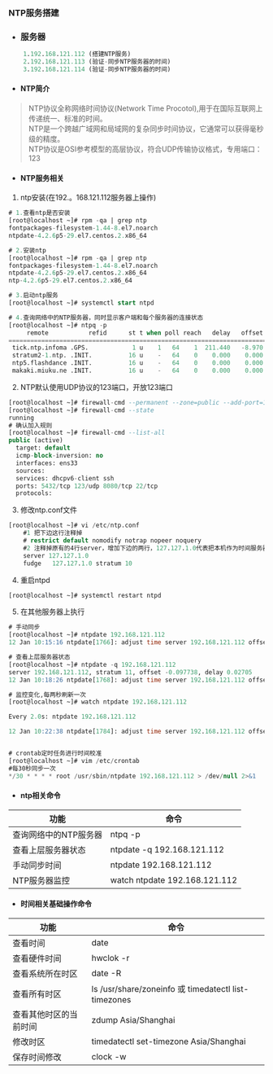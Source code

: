 ### NTP服务搭建


- ### 服务器
```sql
    1.192.168.121.112 (搭建NTP服务)
    2.192.168.121.113 (验证-同步NTP服务器的时间)
    3.192.168.121.114 (验证-同步NTP服务器的时间)
```

- #### NTP简介
>NTP协议全称网络时间协议(Network Time Procotol),用于在国际互联网上传递统一、标准的时间。  
NTP是一个跨越广域网和局域网的复杂同步时间协议，它通常可以获得毫秒级的精度。  
NTP协议是OSI参考模型的高层协议，符合UDP传输协议格式，专用端口：123

- #### NTP服务相关
1. ntp安装(在192.。168.121.112服务器上操作)
```sql
# 1.查看ntp是否安装
[root@localhost ~]# rpm -qa | grep ntp
fontpackages-filesystem-1.44-8.el7.noarch
ntpdate-4.2.6p5-29.el7.centos.2.x86_64

# 2.安装ntp
[root@localhost ~]# rpm -qa | grep ntp
fontpackages-filesystem-1.44-8.el7.noarch
ntpdate-4.2.6p5-29.el7.centos.2.x86_64
ntp-4.2.6p5-29.el7.centos.2.x86_64

# 3.启动ntp服务
[root@localhost ~]# systemctl start ntpd

# 4.查询网络中的NTP服务器，同时显示客户端和每个服务器的连接状态
[root@localhost ~]# ntpq -p
     remote           refid      st t when poll reach   delay   offset  jitter
==============================================================================
 tick.ntp.infoma .GPS.            1 u    1   64    1  211.440   -8.970   0.125
 stratum2-1.ntp. .INIT.          16 u    -   64    0    0.000    0.000   0.000
 ntp5.flashdance .INIT.          16 u    -   64    0    0.000    0.000   0.000
 makaki.miuku.ne .INIT.          16 u    -   64    0    0.000    0.000   0.000

```
2. NTP默认使用UDP协议的123端口，开放123端口
```sql
[root@localhost ~]# firewall-cmd --permanent --zone=public --add-port=123/udp
[root@localhost ~]# firewall-cmd --state
running
# 确认加入规则
[root@localhost ~]# firewall-cmd --list-all
public (active)
  target: default
  icmp-block-inversion: no
  interfaces: ens33
  sources: 
  services: dhcpv6-client ssh
  ports: 5432/tcp 123/udp 8080/tcp 22/tcp
  protocols:
```
3. 修改ntp.conf文件
```sql
[root@localhost ~]# vi /etc/ntp.conf
    #1 把下边这行注释掉
    # restrict default nomodify notrap nopeer noquery
    #2 注释掉原有的4行server，增加下边的两行，127.127.1.0代表把本机作为时间服务器
    server 127.127.1.0
    fudge   127.127.1.0 stratum 10
```
4. 重启ntpd
```sql
[root@localhost ~]# systemctl restart ntpd
```

5. 在其他服务器上执行
```sql
# 手动同步
[root@localhost ~]# ntpdate 192.168.121.112
12 Jan 10:15:16 ntpdate[1766]: adjust time server 192.168.121.112 offset -0.170168 sec

# 查看上层服务器状态
[root@localhost ~]# ntpdate -q 192.168.121.112
server 192.168.121.112, stratum 11, offset -0.097738, delay 0.02705
12 Jan 10:18:26 ntpdate[1768]: adjust time server 192.168.121.112 offset -0.097738 sec

# 监控变化,每两秒刷新一次
[root@localhost ~]# watch ntpdate 192.168.121.112

Every 2.0s: ntpdate 192.168.121.112                                              Thu Jan 12 10:22:25 2023

12 Jan 10:22:38 ntpdate[1784]: adjust time server 192.168.121.112 offset -0.072616 sec


# crontab定时任务进行时间校准
[root@localhost ~]# vim /etc/crontab
#每30秒同步一次
*/30 * * * * root /usr/sbin/ntpdate 192.168.121.112 > /dev/null 2>&1

```

- #### ntp相关命令  

| 功能 | 命令 | 
| ---- | ---- |
| 查询网络中的NTP服务器 | ntpq -p |
| 查看上层服务器状态 | ntpdate -q 192.168.121.112 |
| 手动同步时间 | ntpdate 192.168.121.112 |
| NTP服务器监控 | watch ntpdate 192.168.121.112 |


- #### 时间相关基础操作命令
|  功能   | 命令  |
|  ----  | ----  |
| 查看时间  | date |
| 查看硬件时间  | hwclok -r |
| 查看系统所在时区 | date -R |
| 查看所有时区 | ls /usr/share/zoneinfo 或 timedatectl list-timezones |
| 查看其他时区的当前时间 | zdump Asia/Shanghai |
| 修改时区 | timedatectl set-timezone Asia/Shanghai |
| 保存时间修改 | clock -w | 